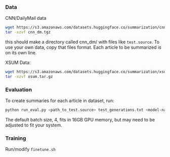 ### Data

CNN/DailyMail data
```bash
wget https://s3.amazonaws.com/datasets.huggingface.co/summarization/cnn_dm.tgz
tar -xzvf cnn_dm.tgz
```

this should make a directory called cnn_dm/ with files like `test.source`.
To use your own data, copy that files format. Each article to be summarized is on its own line.

XSUM Data:
```bash
wget https://s3.amazonaws.com/datasets.huggingface.co/summarization/xsum.tar.gz
tar -xzvf xsum.tar.gz
```


### Evaluation

To create summaries for each article in dataset, run:
```bash
python run_eval.py <path_to_test.source> test_generations.txt <model-name>  --score_path rouge_scores.txt
```
The default batch size, 4, fits in 16GB GPU memory, but may need to be adjusted to fit your system.


### Training
Run/modify `finetune.sh`
